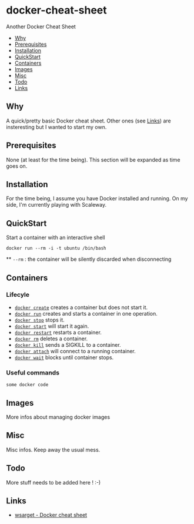 # docker-cheat-sheet
Another Docker Cheat Sheet

* [Why](#why)
* [Prerequisites](#prerequisites)
* [Installation](#installation)
* [QuickStart](#quickstart)
* [Containers](#containers)
* [Images](#images)
* [Misc](#misc)
* [Todo](#todo)
* [Links](#links)

## Why

A quick/pretty basic Docker cheat sheet. Other ones (see [Links](#links)) are insteresting but I wanted to start my own.

## Prerequisites

None (at least for the time being). This section will be expanded as time goes on. 

## Installation

For the time being, I assume you have Docker installed and running. On my side, I'm currently playing with Scaleway.

## QuickStart

Start a container with an interactive shell
```
docker run --rm -i -t ubuntu /bin/bash
```

** ````--rm```` : the container will be silently discarded when disconnecting

## Containers

### Lifecyle

* [`docker create`](https://docs.docker.com/reference/commandline/create) creates a container but does not start it.
* [`docker run`](https://docs.docker.com/reference/commandline/run) creates and starts a container in one operation.
* [`docker stop`](https://docs.docker.com/reference/commandline/stop) stops it.
* [`docker start`](https://docs.docker.com/reference/commandline/start) will start it again.
* [`docker restart`](https://docs.docker.com/reference/commandline/restart) restarts a container.
* [`docker rm`](https://docs.docker.com/reference/commandline/rm) deletes a container.
* [`docker kill`](https://docs.docker.com/reference/commandline/kill) sends a SIGKILL to a container.
* [`docker attach`](https://docs.docker.com/reference/commandline/attach) will connect to a running container.
* [`docker wait`](https://docs.docker.com/reference/commandline/wait) blocks until container stops.

### Useful commands

````
some docker code
````

## Images

More infos about managing docker images 

## Misc

Misc infos. Keep away the usual mess.

## Todo

More stuff needs to be added here ! :-)

## Links

* [wsarget - Docker cheat sheet](https://github.com/wsargent/docker-cheat-sheet)
